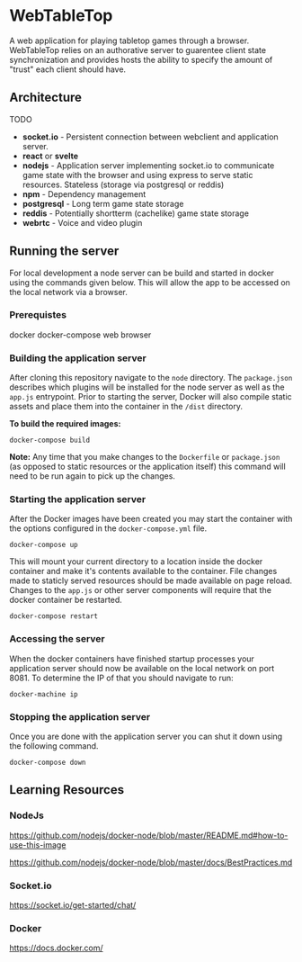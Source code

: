 # WebTableTop
A web application for playing tabletop games through a browser. WebTableTop relies on an authorative server to guarentee client state synchronization and provides hosts the ability to specify the amount of "trust" each client should have.

## Architecture
TODO
- **socket.io** - Persistent connection between webclient and application server.
- **react** or **svelte**
- **nodejs** - Application server implementing socket.io to communicate game state with the browser and using express to serve static resources. Stateless (storage via postgresql or reddis)
- **npm** - Dependency management
- **postgresql** - Long term game state storage
- **reddis** - Potentially shortterm (cachelike) game state storage
- **webrtc** - Voice and video plugin

## Running the server
For local development a node server can be build and started in docker using the commands given below. This will allow the app to be accessed on the local network via a browser.

### Prerequistes
docker
docker-compose
web browser


### Building the application server
After cloning this repository navigate to the `node` directory. The `package.json` describes which plugins will be installed for the node server as well as the `app.js` entrypoint. Prior to starting the server, Docker will also compile static assets and place them into the container in the `/dist` directory.

**To build the required images:**

  `docker-compose build`

**Note:** Any time that you make changes to the `Dockerfile` or `package.json` (as opposed to static resources or the application itself) this command will need to be run again to pick up the changes.

### Starting the application server
After the Docker images have been created you may start the container with the options configured in the `docker-compose.yml` file.

  `docker-compose up`

This will mount your current directory to a location inside the docker container and make it's contents available to the container. File changes made to staticly served resources should be made available on page reload. Changes to the `app.js` or other server components will require that the docker container be restarted.

  `docker-compose restart`

### Accessing the server
When the docker containers have finished startup processes your application server should now be available on the local network on port 8081. To determine the IP of that you should navigate to run:

  `docker-machine ip`

### Stopping the application server
Once you are done with the application server you can shut it down using the following command.

  `docker-compose down`

## Learning Resources
### NodeJs
https://github.com/nodejs/docker-node/blob/master/README.md#how-to-use-this-image

https://github.com/nodejs/docker-node/blob/master/docs/BestPractices.md

### Socket.io
https://socket.io/get-started/chat/

### Docker
https://docs.docker.com/
